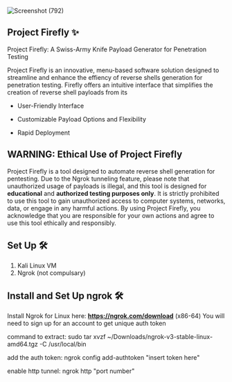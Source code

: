 ![Screenshot (792)](https://github.com/user-attachments/assets/d4d09fd2-2876-4c42-92d0-074d0a7ad164)


## Project Firefly ✨

Project Firefly: A Swiss-Army Knife Payload Generator for Penetration Testing

Project Firefly is an innovative, menu-based software solution designed to streamline and enhance the effiency of reverse
shells generation for penetration testing. Firefly offers an intuitive interface that simplifies the creation of reverse shell 
payloads from its

- User-Friendly Interface

- Customizable Payload Options and Flexibility

- Rapid Deployment


## WARNING: Ethical Use of Project Firefly
Project Firefly is a tool designed to automate reverse shell generation for pentesting. Due to the Ngrok tunneling feature, please note 
that unauthorized usage of payloads is illegal, and this tool is designed for **educational** and **authorized testing purposes only**. 
It is strictly prohibited to use this tool to gain unauthorized access to computer systems, networks, data, or engage in any harmful actions. 
By using Project Firefly, you acknowledge that you are responsible for your own actions and agree to use this tool ethically and responsibly.


## Set Up 🛠️

1. Kali Linux VM 
2. Ngrok (not compulsary)

## Install and Set Up ngrok 🛠️
Install Ngrok for Linux here: **https://ngrok.com/download** (x86-64)
You will need to sign up for an account to get unique auth token

command to extract: sudo tar xvzf ~/Downloads/ngrok-v3-stable-linux-amd64.tgz -C /usr/local/bin

add the auth token: ngrok config add-authtoken "insert token here"

enable http tunnel: ngrok http "port number"

